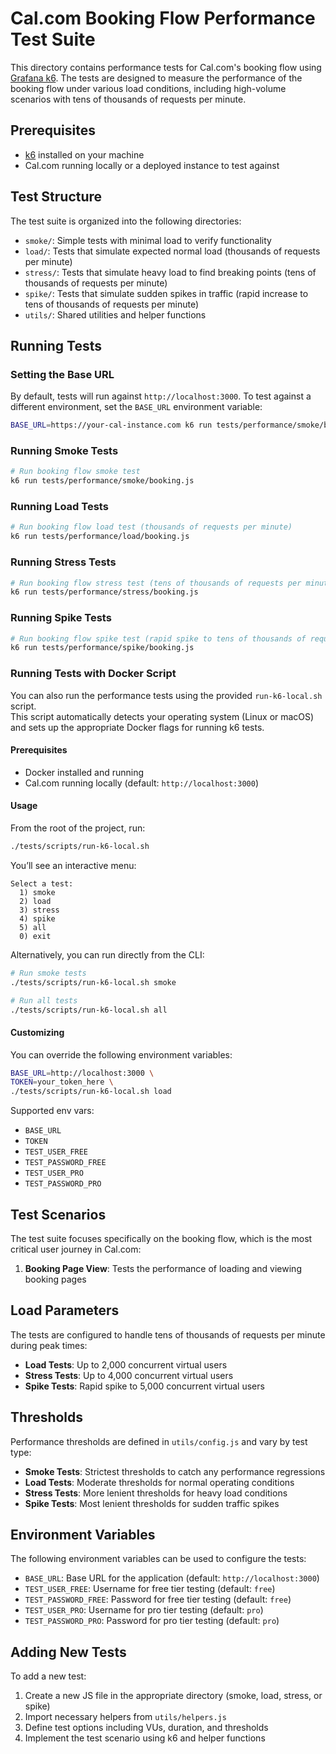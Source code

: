 # Cal.com Booking Flow Performance Test Suite

This directory contains performance tests for Cal.com's booking flow using [Grafana k6](https://k6.io/). The tests are designed to measure the performance of the booking flow under various load conditions, including high-volume scenarios with tens of thousands of requests per minute.

## Prerequisites

- [k6](https://k6.io/docs/getting-started/installation/) installed on your machine
- Cal.com running locally or a deployed instance to test against

## Test Structure

The test suite is organized into the following directories:

- `smoke/`: Simple tests with minimal load to verify functionality
- `load/`: Tests that simulate expected normal load (thousands of requests per minute)
- `stress/`: Tests that simulate heavy load to find breaking points (tens of thousands of requests per minute)
- `spike/`: Tests that simulate sudden spikes in traffic (rapid increase to tens of thousands of requests per minute)
- `utils/`: Shared utilities and helper functions

## Running Tests

### Setting the Base URL

By default, tests will run against `http://localhost:3000`. To test against a different environment, set the `BASE_URL` environment variable:

```bash
BASE_URL=https://your-cal-instance.com k6 run tests/performance/smoke/booking.js
```

### Running Smoke Tests

```bash
# Run booking flow smoke test
k6 run tests/performance/smoke/booking.js
```

### Running Load Tests

```bash
# Run booking flow load test (thousands of requests per minute)
k6 run tests/performance/load/booking.js
```

### Running Stress Tests

```bash
# Run booking flow stress test (tens of thousands of requests per minute)
k6 run tests/performance/stress/booking.js
```

### Running Spike Tests

```bash
# Run booking flow spike test (rapid spike to tens of thousands of requests per minute)
k6 run tests/performance/spike/booking.js
```

### Running Tests with Docker Script

You can also run the performance tests using the provided `run-k6-local.sh` script.  
This script automatically detects your operating system (Linux or macOS) and sets up the appropriate Docker flags for running k6 tests.

#### Prerequisites

- Docker installed and running
- Cal.com running locally (default: `http://localhost:3000`)

#### Usage

From the root of the project, run:

```bash
./tests/scripts/run-k6-local.sh
```

You’ll see an interactive menu:

```
Select a test:
  1) smoke
  2) load
  3) stress
  4) spike
  5) all
  0) exit
```

Alternatively, you can run directly from the CLI:

```bash
# Run smoke tests
./tests/scripts/run-k6-local.sh smoke

# Run all tests
./tests/scripts/run-k6-local.sh all
```

#### Customizing

You can override the following environment variables:

```bash
BASE_URL=http://localhost:3000 \
TOKEN=your_token_here \
./tests/scripts/run-k6-local.sh load
```

Supported env vars:  
- `BASE_URL`  
- `TOKEN`  
- `TEST_USER_FREE`  
- `TEST_PASSWORD_FREE`  
- `TEST_USER_PRO`  
- `TEST_PASSWORD_PRO`


## Test Scenarios

The test suite focuses specifically on the booking flow, which is the most critical user journey in Cal.com:

1. **Booking Page View**: Tests the performance of loading and viewing booking pages

## Load Parameters

The tests are configured to handle tens of thousands of requests per minute during peak times:

- **Load Tests**: Up to 2,000 concurrent virtual users
- **Stress Tests**: Up to 4,000 concurrent virtual users
- **Spike Tests**: Rapid spike to 5,000 concurrent virtual users

## Thresholds

Performance thresholds are defined in `utils/config.js` and vary by test type:

- **Smoke Tests**: Strictest thresholds to catch any performance regressions
- **Load Tests**: Moderate thresholds for normal operating conditions
- **Stress Tests**: More lenient thresholds for heavy load conditions
- **Spike Tests**: Most lenient thresholds for sudden traffic spikes

## Environment Variables

The following environment variables can be used to configure the tests:

- `BASE_URL`: Base URL for the application (default: `http://localhost:3000`)
- `TEST_USER_FREE`: Username for free tier testing (default: `free`)
- `TEST_PASSWORD_FREE`: Password for free tier testing (default: `free`)
- `TEST_USER_PRO`: Username for pro tier testing (default: `pro`)
- `TEST_PASSWORD_PRO`: Password for pro tier testing (default: `pro`)

## Adding New Tests

To add a new test:

1. Create a new JS file in the appropriate directory (smoke, load, stress, or spike)
2. Import necessary helpers from `utils/helpers.js`
3. Define test options including VUs, duration, and thresholds
4. Implement the test scenario using k6 and helper functions

